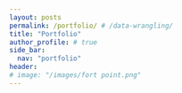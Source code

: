 ```yaml
---
layout: posts
permalink: /portfolio/ # /data-wrangling/
title: "Portfolio"
author_profile: # true
side_bar: 
  nav: "portfolio"
header:
# image: "/images/fort point.png"
---
```




